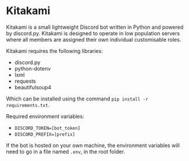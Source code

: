 # Kitakami

Kitakami is a small lightweight Discord bot written in Python and powered by discord.py. Kitakami is designed to operate in low population servers where all members are assigned their own individual customisable roles.

Kitakami requires the following libraries:
- discord.py
- python-dotenv
- lxml
- requests
- beautifulsoup4

Which can be installed using the command `pip install -r requirements.txt`.

Required environment variables:
- `DISCORD_TOKEN=[bot_token]`
- `DISCORD_PREFIX=[prefix]`

If the bot is hosted on your own machine, the environment variables will need to go in a file named `.env`, in the root folder.
